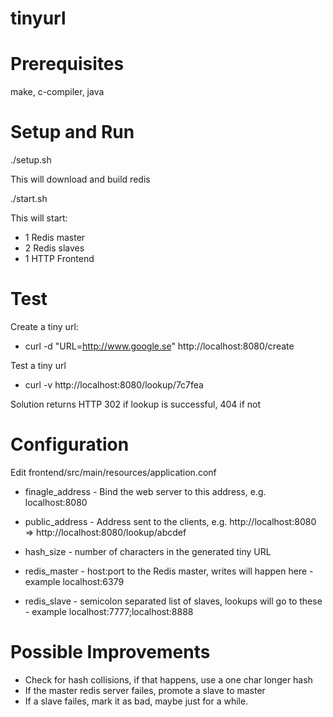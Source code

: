 tinyurl
=======

Prerequisites
=============
make, c-compiler, java

Setup and Run
=============
./setup.sh

This will download and build redis

./start.sh

This will start: 

* 1 Redis master
* 2 Redis slaves
* 1 HTTP Frontend

Test
====
Create a tiny url:
* curl -d "URL=http://www.google.se" http://localhost:8080/create

Test a tiny url
* curl -v http://localhost:8080/lookup/7c7fea

Solution returns HTTP 302 if lookup is successful, 404 if not

Configuration
=============
Edit frontend/src/main/resources/application.conf

* finagle_address - Bind the web server to this address, e.g. localhost:8080
* public_address - Address sent to the clients, e.g. http://localhost:8080 => http://localhost:8080/lookup/abcdef

* hash_size - number of characters in the generated tiny URL

* redis_master - host:port to the Redis master, writes will happen here - example localhost:6379
* redis_slave - semicolon separated list of slaves, lookups will go to these - example localhost:7777;localhost:8888

Possible Improvements
=====================
* Check for hash collisions, if that happens, use a one char longer hash
* If the master redis server failes, promote a slave to master
* If a slave failes, mark it as bad, maybe just for a while.


